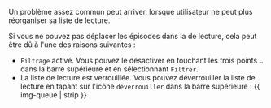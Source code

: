 Un problème assez commun peut arriver, lorsque utilisateur ne peut plus
réorganiser sa liste de lecture.

Si vous ne pouvez pas déplacer les épisodes dans la de lecture, cela peut être
dû à l'une des raisons suivantes :

- `Filtrage` activé. Vous pouvez le désactiver en touchant les trois points `…`
dans la barre supérieure et en sélectionnant `Filtrer`.
- La liste de lecture est verrouillée. Vous pouvez déverrouiller la liste de
lecture en tapant sur l'icône `déverrouiller` dans la barre supérieure : {{
img-queue | strip }}
